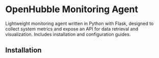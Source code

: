 # OpenHubble Monitoring Agent

Lightweight monitoring agent written in Python with Flask, designed to collect system metrics and expose an API for data retrieval and visualization. Includes installation and configuration guides.

## Installation
